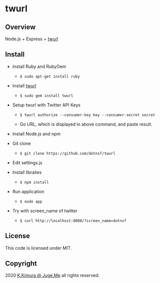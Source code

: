 # twurl

## Overview

Node.js + Express + [twurl](https://github.com/twitter/twurl)


## Install

- Install Ruby and RubyGem

  - `$ sudo apt-get install ruby`

- Install [twurl](https://github.com/twitter/twurl)

  - `$ sudo gem install twurl`

- Setup twurl with Twitter API Keys

  - `$ twurl authorize --consumer-key key --consumer-secret secret`

  - Go URL, which is displayed in above command, and paste result.

- Install Node.js and npm

- Git clone

  - `$ git clone https://github.com/dotnsf/twurl`

- Edit settings.js

- Install libralies

  - `$ npm install`

- Run application

  - `$ node app`

- Try with screen_name of twitter

  - `$ curl http://localhost:8080/?screen_name=dotnsf`


## License

This code is licensed under MIT.


## Copyright

2020  [K.Kimura @ Juge.Me](https://github.com/dotnsf) all rights reserved.
